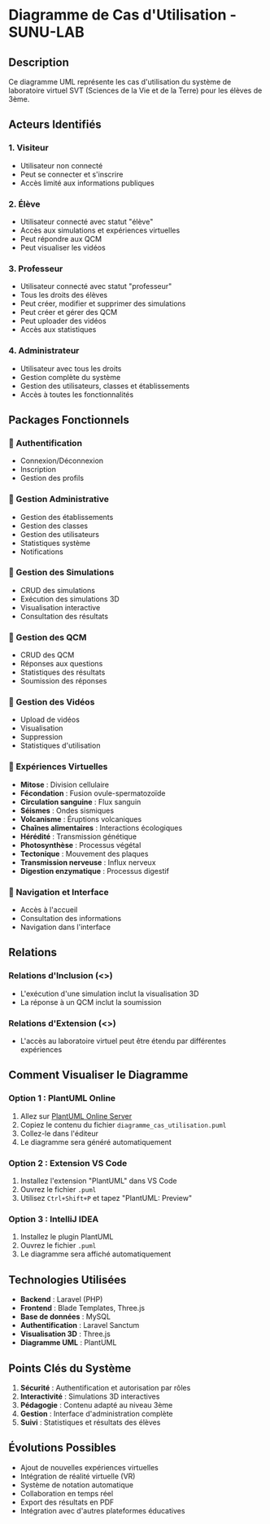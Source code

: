 # Diagramme de Cas d'Utilisation - SUNU-LAB

## Description
Ce diagramme UML représente les cas d'utilisation du système de laboratoire virtuel SVT (Sciences de la Vie et de la Terre) pour les élèves de 3ème.

## Acteurs Identifiés

### 1. **Visiteur**
- Utilisateur non connecté
- Peut se connecter et s'inscrire
- Accès limité aux informations publiques

### 2. **Élève**
- Utilisateur connecté avec statut "élève"
- Accès aux simulations et expériences virtuelles
- Peut répondre aux QCM
- Peut visualiser les vidéos

### 3. **Professeur**
- Utilisateur connecté avec statut "professeur"
- Tous les droits des élèves
- Peut créer, modifier et supprimer des simulations
- Peut créer et gérer des QCM
- Peut uploader des vidéos
- Accès aux statistiques

### 4. **Administrateur**
- Utilisateur avec tous les droits
- Gestion complète du système
- Gestion des utilisateurs, classes et établissements
- Accès à toutes les fonctionnalités

## Packages Fonctionnels

### 🔐 Authentification
- Connexion/Déconnexion
- Inscription
- Gestion des profils

### 🏢 Gestion Administrative
- Gestion des établissements
- Gestion des classes
- Gestion des utilisateurs
- Statistiques système
- Notifications

### 🧪 Gestion des Simulations
- CRUD des simulations
- Exécution des simulations 3D
- Visualisation interactive
- Consultation des résultats

### 📝 Gestion des QCM
- CRUD des QCM
- Réponses aux questions
- Statistiques des résultats
- Soumission des réponses

### 🎥 Gestion des Vidéos
- Upload de vidéos
- Visualisation
- Suppression
- Statistiques d'utilisation

### 🔬 Expériences Virtuelles
- **Mitose** : Division cellulaire
- **Fécondation** : Fusion ovule-spermatozoïde
- **Circulation sanguine** : Flux sanguin
- **Séismes** : Ondes sismiques
- **Volcanisme** : Éruptions volcaniques
- **Chaînes alimentaires** : Interactions écologiques
- **Hérédité** : Transmission génétique
- **Photosynthèse** : Processus végétal
- **Tectonique** : Mouvement des plaques
- **Transmission nerveuse** : Influx nerveux
- **Digestion enzymatique** : Processus digestif

### 🧭 Navigation et Interface
- Accès à l'accueil
- Consultation des informations
- Navigation dans l'interface

## Relations

### Relations d'Inclusion (<<include>>)
- L'exécution d'une simulation inclut la visualisation 3D
- La réponse à un QCM inclut la soumission

### Relations d'Extension (<<extend>>)
- L'accès au laboratoire virtuel peut être étendu par différentes expériences

## Comment Visualiser le Diagramme

### Option 1 : PlantUML Online
1. Allez sur [PlantUML Online Server](http://www.plantuml.com/plantuml/uml/)
2. Copiez le contenu du fichier `diagramme_cas_utilisation.puml`
3. Collez-le dans l'éditeur
4. Le diagramme sera généré automatiquement

### Option 2 : Extension VS Code
1. Installez l'extension "PlantUML" dans VS Code
2. Ouvrez le fichier `.puml`
3. Utilisez `Ctrl+Shift+P` et tapez "PlantUML: Preview"

### Option 3 : IntelliJ IDEA
1. Installez le plugin PlantUML
2. Ouvrez le fichier `.puml`
3. Le diagramme sera affiché automatiquement

## Technologies Utilisées

- **Backend** : Laravel (PHP)
- **Frontend** : Blade Templates, Three.js
- **Base de données** : MySQL
- **Authentification** : Laravel Sanctum
- **Visualisation 3D** : Three.js
- **Diagramme UML** : PlantUML

## Points Clés du Système

1. **Sécurité** : Authentification et autorisation par rôles
2. **Interactivité** : Simulations 3D interactives
3. **Pédagogie** : Contenu adapté au niveau 3ème
4. **Gestion** : Interface d'administration complète
5. **Suivi** : Statistiques et résultats des élèves

## Évolutions Possibles

- Ajout de nouvelles expériences virtuelles
- Intégration de réalité virtuelle (VR)
- Système de notation automatique
- Collaboration en temps réel
- Export des résultats en PDF
- Intégration avec d'autres plateformes éducatives 